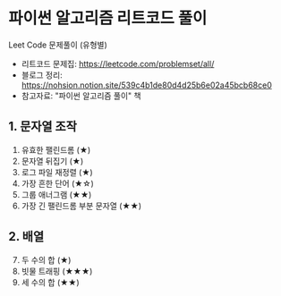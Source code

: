 # 파이썬 알고리즘 리트코드 풀이

Leet Code 문제풀이 (유형별)
- 리트코드 문제집: https://leetcode.com/problemset/all/
- 블로그 정리: https://nohsion.notion.site/539c4b1de80d4d25b6e02a45bcb68ce0
- 참고자료: "파이썬 알고리즘 풀이" 책

## 1. 문자열 조작
1. 유효한 팰린드롬 (★)
2. 문자열 뒤집기 (★)
3. 로그 파일 재정렬 (★)
4. 가장 흔한 단어 (★☆)
5. 그룹 애너그램 (★★)
6. 가장 긴 팰린드롬 부분 문자열 (★★)
## 2. 배열
7. 두 수의 합 (★)
8. 빗물 트래핑 (★★★)
9. 세 수의 합 (★★)
